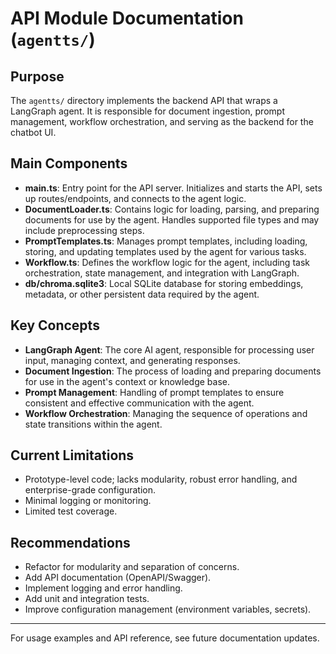 # API Module Documentation (`agentts/`)

## Purpose
The `agentts/` directory implements the backend API that wraps a LangGraph agent. It is responsible for document ingestion, prompt management, workflow orchestration, and serving as the backend for the chatbot UI.

## Main Components

- **main.ts**: Entry point for the API server. Initializes and starts the API, sets up routes/endpoints, and connects to the agent logic.
- **DocumentLoader.ts**: Contains logic for loading, parsing, and preparing documents for use by the agent. Handles supported file types and may include preprocessing steps.
- **PromptTemplates.ts**: Manages prompt templates, including loading, storing, and updating templates used by the agent for various tasks.
- **Workflow.ts**: Defines the workflow logic for the agent, including task orchestration, state management, and integration with LangGraph.
- **db/chroma.sqlite3**: Local SQLite database for storing embeddings, metadata, or other persistent data required by the agent.

## Key Concepts

- **LangGraph Agent**: The core AI agent, responsible for processing user input, managing context, and generating responses.
- **Document Ingestion**: The process of loading and preparing documents for use in the agent's context or knowledge base.
- **Prompt Management**: Handling of prompt templates to ensure consistent and effective communication with the agent.
- **Workflow Orchestration**: Managing the sequence of operations and state transitions within the agent.

## Current Limitations

- Prototype-level code; lacks modularity, robust error handling, and enterprise-grade configuration.
- Minimal logging or monitoring.
- Limited test coverage.

## Recommendations

- Refactor for modularity and separation of concerns.
- Add API documentation (OpenAPI/Swagger).
- Implement logging and error handling.
- Add unit and integration tests.
- Improve configuration management (environment variables, secrets).

---

For usage examples and API reference, see future documentation updates.
